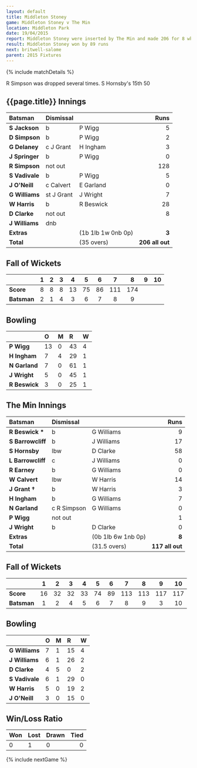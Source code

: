 ```yaml
---
layout: default
title: Middleton Stoney
game: Middleton Stoney v The Min
location: Middleton Park
date: 19/04/2015
report: Middleton Stoney were inserted by The Min and made 206 for 8 wkts  The Min replied with 117 all out
result: Middleton Stoney won by 89 runs
next: britwell-salome
parent: 2015 Fixtures
---
```


{% include matchDetails %}

R Simpson was dropped several times. S Hornsby's 15th 50

## {{page.title}} Innings

| Batsman | Dismissal |  | Runs |
|:---|:---|---|---:|
| **S Jackson** | b | P Wigg | 5 |
| **D Simpson** | b | P Wigg | 2 |
| **G Delaney** | c J Grant | H Ingham | 3 |
| **J Springer** | b | P Wigg | 0 |
| **R Simpson** | not out |  | 128 |
| **S Vadivale** | b | P Wigg | 5 |
| **J O'Neill** | c Calvert | E Garland | 0  |
| **G Williams** | st J Grant | J Wright | 7 |
| **W Harris** | b | R Beswick | 28 |
| **D Clarke** | not out |  | 8 |
| **J Williams** | dnb |  |  |
| **Extras** | | (1b 1lb 1w 0nb 0p) | **3** |
| **Total** | | (35 overs) | **206 all out** |

## Fall of Wickets

| | 1 | 2 | 3 | 4 | 5 | 6 | 7 | 8 | 9 | 10 |
|---|:---:|:---:|:---:|:---:|:---:|:---:|:---:|:---:|:---:|:---:|
| **Score** | 8 | 8 | 8 | 13 | 75 | 86 | 111 | 174 |  |  |
| **Batsman** | 2 | 1 | 4 | 3 | 6 | 7 | 8 | 9 |  |  |

## Bowling

| | O | M | R | W |
|---|:---|:---|:---|:---|
| **P Wigg** | 13 | 0 | 43 | 4 |
| **H Ingham** | 7 | 4 | 29 | 1 |
| **N Garland** | 7 | 0 | 61 | 1 |
| **J Wright** | 5 | 0 | 45 | 1 |
| **R Beswick** | 3 | 0 | 25 | 1 |

## The Min Innings

| Batsman | Dismissal |  | Runs |
|:---|:---|---|---:|
| **R Beswick &#42;** | b |  G Williams | 9 |
| **S Barrowcliff** | b | J Williams | 17 |
| **S Hornsby** | lbw | D Clarke | 58 |
| **L Barrowcliff** | c | J Williams | 0 |
| **R Earney** | b | G Williams | 0 |
| **W Calvert** |lbw | W Harris | 14 |
| **J Grant &#8224;** | b | W Harris | 3 |
| **H Ingham** | b | G Williams | 7 |
| **N Garland** | c R Simpson | G Williams | 0 |
| **P Wigg** | not out |  | 1 |
| **J Wright** | b | D Clarke | 0 |
| **Extras** | | (0b 1lb 6w 1nb 0p) | **8** |
| **Total** | | (31.5 overs) | **117 all out** |

## Fall of Wickets

| | 1 | 2 | 3 | 4 | 5 | 6 | 7 | 8 | 9 | 10 |
|---|:---:|:---:|:---:|:---:|:---:|:---:|:---:|:---:|:---:|:---:|
| **Score** | 16 | 32 | 32 | 33 | 74 | 89 | 113 | 113 | 117 | 117 |
| **Batsman** | 1 | 2 | 4 | 5 | 6 | 7 | 8 | 9 | 3 | 10 |

## Bowling

| | O | M | R | W |
|---|:---|:---|:---|:---|
| **G Williams** | 7 | 1 | 15 | 4 |
| **J Williams** | 6 | 1 | 26 | 2 |
| **D Clarke** | 4 | 5 | 0 | 2 |
| **S Vadivale** | 6 | 1 | 29 | 0 |
| **W Harris** | 5 | 0 | 19 | 2 |
| **J O'Neill** | 3 | 0 | 15 | 0 |

## Win/Loss Ratio

| Won | Lost | Drawn | Tied |
|:---|:---|:---|---:|
| 0 | 1 | 0 | 0 |

{% include nextGame %}